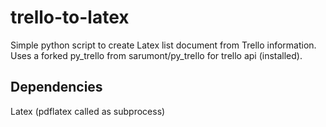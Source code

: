 trello-to-latex
===============

Simple python script to create Latex list document from Trello information.
Uses a forked py_trello from sarumont/py_trello for trello api (installed).

Dependencies 
-------------
Latex (pdflatex called as subprocess)